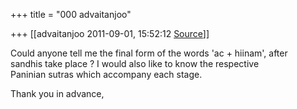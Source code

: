 +++
title = "000 advaitanjoo"

+++
[[advaitanjoo	2011-09-01, 15:52:12 [Source](https://groups.google.com/g/samskrita/c/nexfsrAabWs)]]



Could anyone tell me the final form of the words 'ac + hiinam', after  
sandhis take place ? I would also like to know the respective  
Paninian sutras which accompany each stage.  
  
Thank you in advance,  
  

